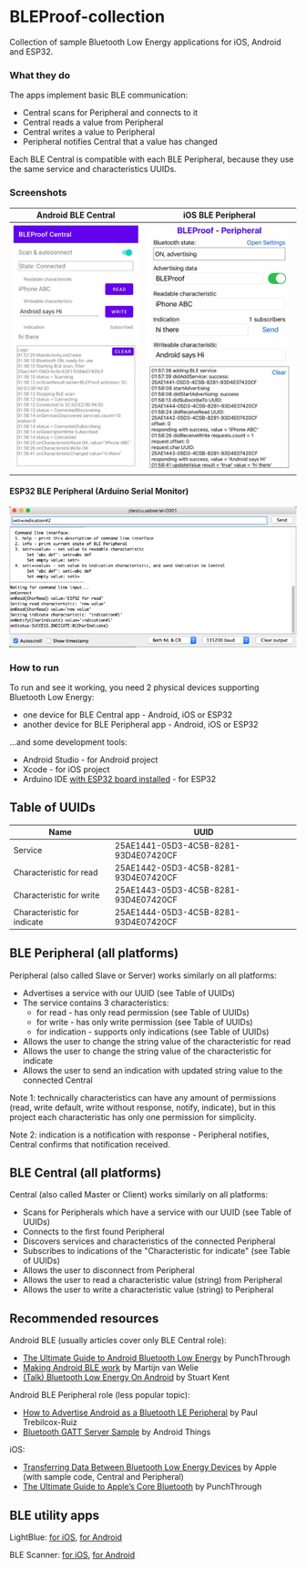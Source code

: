 # BLEProof-collection
Collection of sample Bluetooth Low Energy applications for iOS, Android and ESP32.

### What they do
The apps implement basic BLE communication:
* Central scans for Peripheral and connects to it
* Central reads a value from Peripheral
* Central writes a value to Peripheral
* Peripheral notifies Central that a value has changed

Each BLE Central is compatible with each BLE Peripheral, because they use the same service and characteristics UUIDs.

### Screenshots

Android BLE Central | iOS BLE Peripheral
----- | ---------------
![Screenshot Android Central](/images/Screenshot-Android-Central.jpg) | ![Screenshot iOS Peripheral](/images/Screenshot-iOS-Peripheral.jpg)

#### ESP32 BLE Peripheral (Arduino Serial Monitor)

![Screenshot of ESP32 BLEProofPeripheral](/images/Screenshot-ESP32-Peripheral.png) 

### How to run
To run and see it working, you need 2 physical devices supporting Bluetooth Low Energy:
* one device for BLE Central app - Android, iOS or ESP32
* another device for BLE Peripheral app - Android, iOS or ESP32

...and some development tools:
* Android Studio - for Android project
* Xcode - for iOS project
* Arduino IDE [with ESP32 board installed](https://randomnerdtutorials.com/installing-the-esp32-board-in-arduino-ide-windows-instructions/) - for ESP32

## Table of UUIDs
Name | UUID
----- | ---------------
Service | 25AE1441-05D3-4C5B-8281-93D4E07420CF
Characteristic for read | 25AE1442-05D3-4C5B-8281-93D4E07420CF
Characteristic for write | 25AE1443-05D3-4C5B-8281-93D4E07420CF
Characteristic for indicate | 25AE1444-05D3-4C5B-8281-93D4E07420CF

## BLE Peripheral (all platforms)
Peripheral (also called Slave or Server) works similarly on all platforms:
* Advertises a service with our UUID (see Table of UUIDs)
* The service contains 3 characteristics:
  * for read - has only read permission (see Table of UUIDs)
  * for write - has only write permission (see Table of UUIDs)
  * for indication - supports only indications (see Table of UUIDs)
* Allows the user to change the string value of the characteristic for read
* Allows the user to change the string value of the characteristic for indicate
* Allows the user to send an indication with updated string value to the connected Central

Note 1: technically characteristics can have any amount of permissions (read, write default, write without response, notify, indicate), but in this project each characteristic has only one permission for simplicity.

Note 2: indication is a notification with response - Peripheral notifies, Central confirms that notification received.

## BLE Central (all platforms)
Central (also called Master or Client) works similarly on all platforms:
* Scans for Peripherals which have a service with our UUID (see Table of UUIDs)
* Connects to the first found Peripheral
* Discovers services and characteristics of the connected Peripheral
* Subscribes to indications of the "Characteristic for indicate" (see Table of UUIDs)
* Allows the user to disconnect from Peripheral
* Allows the user to read a characteristic value (string) from Peripheral
* Allows the user to write a characteristic value (string) to Peripheral

## Recommended resources
Android BLE (usually articles cover only BLE Central role):
* [The Ultimate Guide to Android Bluetooth Low Energy](https://punchthrough.com/android-ble-guide/) by PunchThrough
* [Making Android BLE work](https://medium.com/@martijn.van.welie/making-android-ble-work-part-1-a736dcd53b02) by Martijn van Welie
* [(Talk) Bluetooth Low Energy On Android](https://www.stkent.com/2017/09/18/ble-on-android.html) by Stuart Kent

Android BLE Peripheral role (less popular topic):
* [How to Advertise Android as a Bluetooth LE Peripheral](https://code.tutsplus.com/tutorials/how-to-advertise-android-as-a-bluetooth-le-peripheral--cms-25426) by Paul Trebilcox-Ruiz
* [Bluetooth GATT Server Sample](https://github.com/androidthings/sample-bluetooth-le-gattserver) by Android Things

iOS:
* [Transferring Data Between Bluetooth Low Energy Devices](https://developer.apple.com/documentation/corebluetooth/transferring_data_between_bluetooth_low_energy_devices) by Apple (with sample code, Central and Peripheral)
* [The Ultimate Guide to Apple’s Core Bluetooth](https://punchthrough.com/core-bluetooth-basics/) by PunchThrough

## BLE utility apps
LightBlue: [for iOS](https://apps.apple.com/us/app/lightblue/id557428110#?platform=iphone), [for Android](https://play.google.com/store/apps/details?&hl=en&id=com.punchthrough.lightblueexplorer)

BLE Scanner: [for iOS](https://apps.apple.com/us/app/ble-scanner-4-0/id1221763603#?platform=iphone), [for Android](https://play.google.com/store/apps/details?hl=en&id=com.macdom.ble.blescanner)
